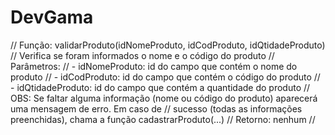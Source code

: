 # DevGama

// Função: validarProduto(idNomeProduto, idCodProduto, idQtidadeProduto)
// Verifica se foram informados o nome e o código do produto
// Parâmetros:
// - idNomeProduto: id do campo que contém o nome do produto
// - idCodProduto: id do campo que contém o código do produto
// - idQtidadeProduto: id do campo que contém a quantidade do produto
// OBS: Se faltar alguma informação (nome ou código do produto) aparecerá uma mensagem de erro. Em caso de 
// sucesso (todas as informações preenchidas), chama a função cadastrarProduto(...)
// Retorno: nenhum
//
